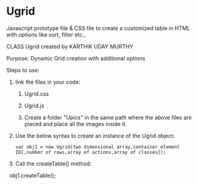# Ugrid

Javascript prototype file &amp; CSS file to create a customized table in HTML with options like sort, filter etc.,


CLASS Ugrid created by KARTHIK UDAY MURTHY


Purpose: Dynamic Grid creation with additional options

Steps to use:

1. link the files in your code:

    1. Ugrid.css
    
    2. Ugrid.js
    
    3. Create a folder "Upics" in the same path where the above files are placed and place all the images inside it.
    
2. Use the below syntax to create an instance of the Ugrid object:
       
       var obj1 = new Ugrid(two dimensional array,container element ID[,number of rows,array of actions,array of classes]);
    
3. Call the createTable() method:

       obj1.createTable();
